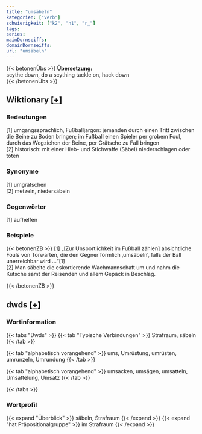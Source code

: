 ```yaml
---
title: "umsäbeln"
kategorien: ["Verb"]
schwierigkeit: ["k2", "h1", "r_"]
tags:
series:
mainDornseiffs:
domainDornseiffs:
url: "umsäbeln"
---
```


{{< betonenÜbs >}}
**Übersetzung:**  
scythe down, do a scything tackle on, hack down  
{{< /betonenÜbs >}}

## Wiktionary [[+](https://de.wiktionary.org/wiki/umsäbeln)]

### Bedeutungen
[1] umgangssprachlich, Fußballjargon: jemanden durch einen Tritt zwischen die Beine zu Boden bringen; im Fußball einen Spieler per grobem Foul, durch das Wegziehen der Beine, per Grätsche zu Fall bringen  
[2] historisch: mit einer Hieb- und Stichwaffe (Säbel) niederschlagen oder töten  

### Synonyme
[1] umgrätschen  
[2] metzeln, niedersäbeln  

### Gegenwörter
[1] aufhelfen  

### Beispiele
{{< betonenZB >}}
[1] „[Zur Unsportlichkeit im Fußball zählen] absichtliche Fouls von Torwarten, die den Gegner förmlich ‚umsäbeln‘, falls der Ball unerreichbar wird …“[1]  
[2] Man säbelte die eskortierende Wachmannschaft um und nahm die Kutsche samt der Reisenden und allem Gepäck in Beschlag.  

{{< /betonenZB >}}


## dwds [[+](https://www.dwds.de/wb/umsäbeln)]

### Wortinformation
{{< tabs "Dwds" >}}
{{< tab "Typische Verbindungen" >}}
Strafraum, säbeln
{{< /tab >}}

{{< tab "alphabetisch vorangehend" >}}
ums, Umrüstung, umrüsten, umrunzeln, Umrundung
{{< /tab >}}

{{< tab "alphabetisch vorangehend" >}}
umsacken, umsägen, umsatteln, Umsattelung, Umsatz
{{< /tab >}}

{{< /tabs >}}

### Wortprofil
{{< expand "Überblick" >}} säbeln, Strafraum {{< /expand >}}
{{< expand "hat Präpositionalgruppe" >}} im Strafraum {{< /expand >}}


